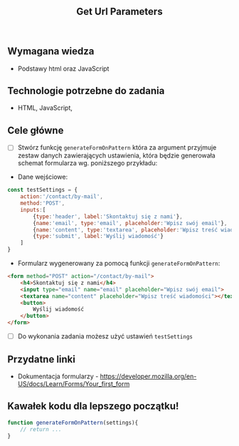 <h2 align="center">Get Url Parameters</h2>

<br>

## Wymagana wiedza

- Podstawy html oraz JavaScript


## Technologie potrzebne do zadania

- HTML, JavaScript, 

## Cele główne

* [ ] Stwórz funkcję `generateFormOnPattern` która za argument przyjmuje zestaw danych zawierających ustawienia, która będzie generowała schemat formularza wg. poniższego przykładu:
- Dane wejściowe:
```javaScript
const testSettings = {
    action:'/contact/by-mail',
    method:'POST',
    inputs:[
        {type:'header', label:'Skontaktuj się z nami'},
        {name:'email', type:'email', placeholder:'Wpisz swój email'},
        {name:'content', type:'textarea', placeholder:'Wpisz treść wiadomości'},
        {type:'submit', label:'Wyślij wiadomość'}
    ]
}
```
- Formularz wygenerowany za pomocą funkcji `generateFormOnPattern`:
```html
<form method="POST" action="/contact/by-mail">
    <h4>Skontaktuj się z nami</h4>
    <input type="email" name="email" placeholder="Wpisz swój email">
    <textarea name="content" placeholder="Wpisz treść wiadomości"></textarea>
    <button>
        Wyślij wiadomość
    </button>
</form> 
```

* [ ] Do wykonania zadania możesz użyć ustawień `testSettings`

## Przydatne linki

- Dokumentacja formularzy - https://developer.mozilla.org/en-US/docs/Learn/Forms/Your_first_form

## Kawałek kodu dla lepszego początku!

```javascript
function generateFormOnPattern(settings){
    // return ...
}
```
